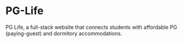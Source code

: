 # PG-Life
PG Life, a full-stack website that connects students with affordable PG (paying-guest) and dormitory accommodations.
